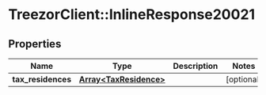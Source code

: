 # TreezorClient::InlineResponse20021

## Properties
Name | Type | Description | Notes
------------ | ------------- | ------------- | -------------
**tax_residences** | [**Array&lt;TaxResidence&gt;**](TaxResidence.md) |  | [optional] 


